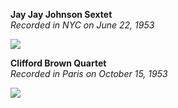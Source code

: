 

**Jay Jay Johnson Sextet**    
*Recorded in NYC on June 22, 1953*
<html>
    <a href="/album#1678475623504" target="_blank">
      <img data-src="https://storage.googleapis.com/cloudplayer/artwork/1678475623504" loading="lazy" src="https://storage.googleapis.com/cloudplayer/artwork/1678475623504">
    </a>
</html>

**Clifford Brown Quartet**    
*Recorded in Paris on October 15, 1953*
<html>
    <a href="/album#1677866395944" target="_blank">
      <img data-src="https://storage.googleapis.com/cloudplayer/artwork/1677866395944" loading="lazy" src="https://storage.googleapis.com/cloudplayer/artwork/1677866395944">
    </a>
</html>
